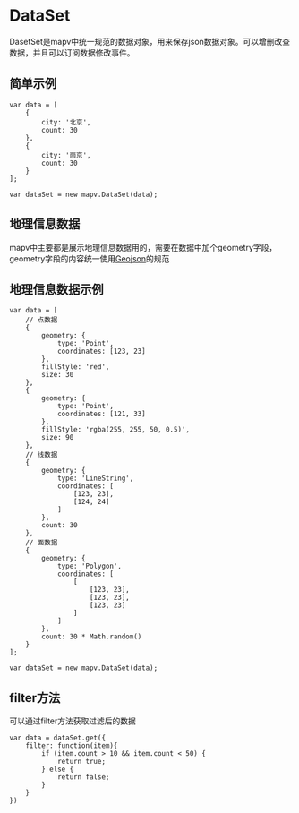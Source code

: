 # DataSet
DasetSet是mapv中统一规范的数据对象，用来保存json数据对象。可以增删改查数据，并且可以订阅数据修改事件。

## 简单示例

    var data = [
        {
            city: '北京',
            count: 30
        },
        {
            city: '南京',
            count: 30
        }
    ];

    var dataSet = new mapv.DataSet(data);

## 地理信息数据
mapv中主要都是展示地理信息数据用的，需要在数据中加个geometry字段，geometry字段的内容统一使用[Geojson](http://geojson.org/)的规范

## 地理信息数据示例

    var data = [
        // 点数据
        {
            geometry: {
                type: 'Point',
                coordinates: [123, 23]
            },
            fillStyle: 'red',
            size: 30
        },
        {
            geometry: {
                type: 'Point',
                coordinates: [121, 33]
            },
            fillStyle: 'rgba(255, 255, 50, 0.5)',
            size: 90
        },
        // 线数据
        {
            geometry: {
                type: 'LineString',
                coordinates: [
                    [123, 23], 
                    [124, 24]
                ]
            },
            count: 30
        },
        // 面数据
        {
            geometry: {
                type: 'Polygon',
                coordinates: [
                    [
                        [123, 23], 
                        [123, 23], 
                        [123, 23]
                    ]
                ]
            },
            count: 30 * Math.random()
        }
    ];

    var dataSet = new mapv.DataSet(data);

## filter方法
可以通过filter方法获取过滤后的数据

    var data = dataSet.get({
        filter: function(item){
            if (item.count > 10 && item.count < 50) {
                return true;
            } else {
                return false;
            }
        }
    })
